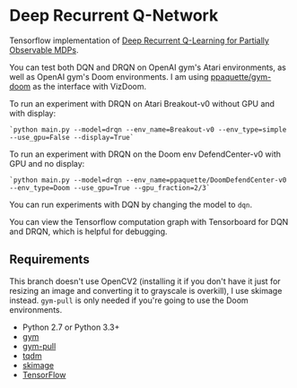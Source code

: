 # Deep Recurrent Q-Network

Tensorflow implementation of [Deep Recurrent Q-Learning for Partially Observable MDPs](https://arxiv.org/pdf/1507.06527v3.pdf).

You can test both DQN and DRQN on OpenAI gym's Atari environments, as well as OpenAI gym's Doom environments. I am using [ppaquette/gym-doom](https://github.com/ppaquette/gym-doom) as the interface with VizDoom. 

To run an experiment with DRQN on Atari Breakout-v0 without GPU and with display: 

    `python main.py --model=drqn --env_name=Breakout-v0 --env_type=simple --use_gpu=False --display=True`

To run an experiment with DRQN on the Doom env DefendCenter-v0 with GPU and no display: 
    
    `python main.py --model=drqn --env_name=ppaquette/DoomDefendCenter-v0 --env_type=Doom --use_gpu=True --gpu_fraction=2/3`

You can run experiments with DQN by changing the model to `dqn`. 

You can view the Tensorflow computation graph with Tensorboard for DQN and DRQN, which is helpful for debugging. 

## Requirements

This branch doesn't use OpenCV2 (installing it if you don't have it just for resizing an image and converting it to grayscale is overkill), I use skimage instead.
`gym-pull` is only needed if you're going to use the Doom environments. 

- Python 2.7 or Python 3.3+
- [gym](https://github.com/openai/gym)
- [gym-pull](https://github.com/ppaquette/gym-pull) 
- [tqdm](https://github.com/tqdm/tqdm)
- [skimage](http://scikit-image.org/)
- [TensorFlow](https://www.tensorflow.org/)
